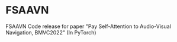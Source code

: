 # FSAAVN
FSAAVN Code release for paper "Pay Self-Attention to Audio-Visual Navigation, BMVC2022" (In PyTorch)
